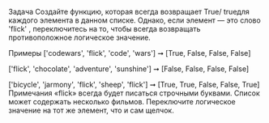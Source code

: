 Задача
Создайте функцию, которая всегда возвращает True/ trueдля каждого элемента в данном списке.
Однако, если элемент — это слово 'flick' , переключитесь на то, чтобы всегда возвращать противоположное логическое значение.

Примеры
['codewars', 'flick', 'code', 'wars'] ➞ [True, False, False, False]

['flick', 'chocolate', 'adventure', 'sunshine'] ➞ [False, False, False, False]

['bicycle', 'jarmony', 'flick', 'sheep', 'flick'] ➞ [True, True, False, False, True]
Примечания
«flick» всегда будет писаться строчными буквами.
Список может содержать несколько фильмов.
Переключите логическое значение на тот же элемент, что и сам щелчок.
